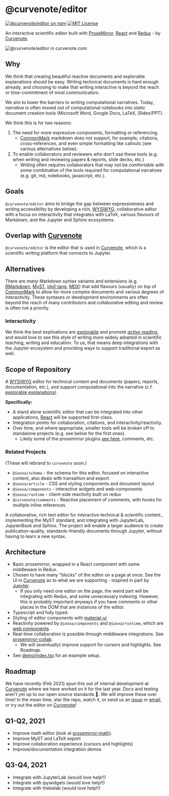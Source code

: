 # @curvenote/editor
[![@curvenote/editor on npm](https://img.shields.io/npm/v/@curvenote/editor.svg)](https://www.npmjs.com/package/@curvenote/editor)
[![MIT License](https://img.shields.io/badge/license-MIT-blue.svg)](https://github.com/curvenote/editor/blob/main/LICENSE)

An interactive scientific editor built with [ProseMirror](https://prosemirror.net/), [React](http://reactjs.org/) and [Redux](https://redux.js.org/) - by [Curvenote](https://curevnote.com).

![@curvenote/editor in curvenote.com](https://github.com/curvenote/editor/raw/main/images/editor.gif)

## Why
We think that creating beautiful reactive documents and explorable explanations should be easy. Writing technical documents is hard enough already, and choosing to make that writing interactive is beyond the reach or time-commitment of most communicators.

We aim to lower the barriers to *writing* computational narratives. Today, *narrative* is often moved out of computational notebooks into *static* document creation tools (Microsoft Word, Google Docs, LaTeX, Slides/PPT).

We think this is for two reasons:

1. The need for more expressive components, formatting or referencing.
    * [CommonMark](https://commonmark.org/) markdown does not support, for example, citations, cross-references, and even simple formatting like callouts (see various alternatives below).
2. To enable collaborators and reviewers who don't use these tools (e.g. when writing and reviewing papers & reports, slide decks, etc.)
    * Writing often requires collaborators that may not be comfortable with some combination of the tools required for computational narratives (e.g. git, md, notebooks, javascript, etc.).

## Goals
`@curvenote/editor` aims to bridge the gap between expressiveness and writing accessibility by developing a rich, [WYSIWYG](https://en.wikipedia.org/wiki/WYSIWYG), collaborative editor with a focus on interactivity that integrates with LaTeX, various flavours of Markdown, and the Jupyter and Sphinx ecosystems.

## Overlap with [Curvenote](https://curvenote.com)
`@curvenote/editor` is the editor that is used in [Curvenote](https://curvenote.com), which is a scientific writing platform that connects to Jupyter.

## Alternatives
There are *many* Markdown syntax variants and extensions (e.g. [RMarkdown](https://rmarkdown.rstudio.com/), [MyST](https://myst-parser.readthedocs.io/en/latest/), [idyll-lang](https://idyll-lang.org/), [MDX](https://mdxjs.com/)) that add flavours (usually) on top of [CommonMark](https://commonmark.org/) to allow for more complex documents and various degrees of interactivity. These syntaxes or development environments are often beyond the reach of many contributors and collaborative editing and review is often not a priority.

### Interactivity
We think the best explinations are [explorable](http://explorabl.es/) and promote [*active* reading](http://worrydream.com/ExplorableExplanations/), and would love to see this style of writing more widely adopted in scientific teaching, writing and education. To us, that means deep integrations with the Jupyter ecosystem and providing ways to support traditional export as well.

## Scope of Repository
A [WYSIWYG](https://en.wikipedia.org/wiki/WYSIWYG) editor for technical content and documents (papers, reports, documentation, etc.), and support computational into the narrative (c.f. [explorable explanations](http://worrydream.com/ExplorableExplanations/)).

**Specifically:**
* A stand alone scientific editor that can be integrated into other applications, [React](http://reactjs.org/) will be supported first-class.
* Integration points for collaboration, citations, and interactivity/reactivity.
* Over time, and where appropriate, smaller tools will be broken off to standalone projects (e.g. see below for the first ones).
  * Likely some of the prosemirror plugins [see here](/src/prosemirror/plugins/README.md), comments, etc.

### Related Projects

(These will rebrand to `curvenote` soon.)

* `@iooxa/schema` - the schema for this editor, focused on interactive content, also deals with transaltion and export.
* `@iooxa/article` - CSS and styling components and document layout
* `@iooxa/components` - interactive widgets and web-components
* `@iooxa/runtime` - client-side reactivity built on redux
* `@curvenote/comments` - Reactive placement of comments, with hooks for multiple inline references.

A collaborative, rich text editor for interactive technical & scientific content., implementing the MyST standard, and integrating with JupyterLab, JupyterBook and Sphinx. The project will enable a larger audience to create publication-quality, standards-friendly documents through Jupyter, without having to learn a new syntax.

## Architecture
* Basic prosemirror, wrapped in a React component with some middleware in Redux.
* Chosen to have many "blocks" of the editor on a page at once. See the UI in [Curvenote](https://curevnote.com) as to what we are supporting - inspired in part by [Jupyter](https://jupyter.org/).
  * If you only need one editor on the page, the weird part will be integrating with Redux, and some unnecessary indexing. However, this is probably important anyways if you have comments or other places in the DOM that are instances of the editor.
* Typescript and fully typed.
* Styling of editor components with [material-ui](https://material-ui.com)
* Reactivity powered by `@iooxa/components` and `@iooxa/runtime`, which are [web components](https://developer.mozilla.org/en-US/docs/Web/Web_Components).
* Real-time collaboration is possible through middleware integrations. See [prosemirror-collab](https://github.com/ProseMirror/prosemirror-collab).
  * We will (eventually) improve support for cursors and highlights. See Roadmap.
* See [demo/index.tsx](/demo/index.tsx) for an example setup.


## Roadmap

We have recently (Feb 2021) spun this out of internal development at [Curvenote](https://curvenote.com) where we have worked on it for the last year. Docs and testing aren't yet up to our open source standards 😬. We will improve these over time! In the mean time, star the repo, watch it, or send us an [issue](https://github.com/curvenote/editor/issues/new) or [email](mailto:support@curvenote.com), or try out the editor on [Curvenote](https://curvenote.com)!

## Q1-Q2, 2021
* Improve math editor (look at [prosemirror-math](https://github.com/benrbray/prosemirror-math)).
* Improve MyST and LaTeX export
* Improve collaboration experience (cursors and highlights)
* Improve/documentation integration demos

## Q3-Q4, 2021
* Integrate with JupyterLab (would love help!!)
* Integrate with ipywidgets (would love help!!)
* Integrate with thebelab (would love help!!)
